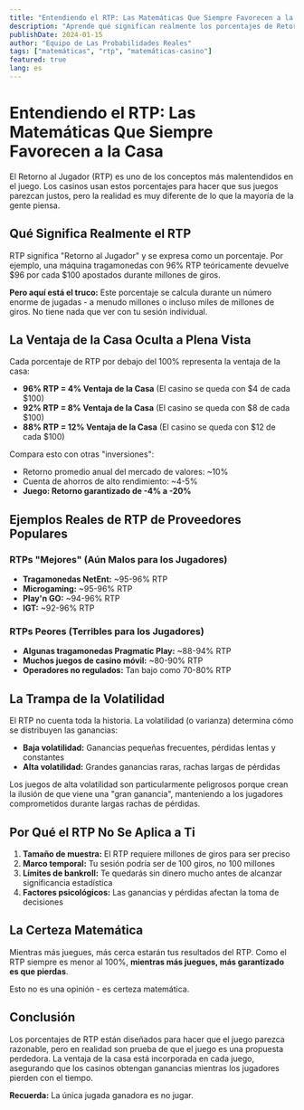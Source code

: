 ```yaml
---
title: "Entendiendo el RTP: Las Matemáticas Que Siempre Favorecen a la Casa"
description: "Aprende qué significan realmente los porcentajes de Retorno al Jugador y por qué garantizan que el casino gane con el tiempo."
publishDate: 2024-01-15
author: "Equipo de Las Probabilidades Reales"
tags: ["matemáticas", "rtp", "matemáticas-casino"]
featured: true
lang: es
---
```


# Entendiendo el RTP: Las Matemáticas Que Siempre Favorecen a la Casa

El Retorno al Jugador (RTP) es uno de los conceptos más malentendidos en el juego. Los casinos usan estos porcentajes para hacer que sus juegos parezcan justos, pero la realidad es muy diferente de lo que la mayoría de la gente piensa.

## Qué Significa Realmente el RTP

RTP significa "Retorno al Jugador" y se expresa como un porcentaje. Por ejemplo, una máquina tragamonedas con 96% RTP teóricamente devuelve $96 por cada $100 apostados durante millones de giros.

**Pero aquí está el truco:** Este porcentaje se calcula durante un número enorme de jugadas - a menudo millones o incluso miles de millones de giros. No tiene nada que ver con tu sesión individual.

## La Ventaja de la Casa Oculta a Plena Vista

Cada porcentaje de RTP por debajo del 100% representa la ventaja de la casa:

- **96% RTP = 4% Ventaja de la Casa** (El casino se queda con $4 de cada $100)
- **92% RTP = 8% Ventaja de la Casa** (El casino se queda con $8 de cada $100)
- **88% RTP = 12% Ventaja de la Casa** (El casino se queda con $12 de cada $100)

Compara esto con otras "inversiones":
- Retorno promedio anual del mercado de valores: ~10%
- Cuenta de ahorros de alto rendimiento: ~4-5%
- **Juego: Retorno garantizado de -4% a -20%**

## Ejemplos Reales de RTP de Proveedores Populares

### RTPs "Mejores" (Aún Malos para los Jugadores)
- **Tragamonedas NetEnt:** ~95-96% RTP
- **Microgaming:** ~95-96% RTP
- **Play'n GO:** ~94-96% RTP
- **IGT:** ~92-96% RTP

### RTPs Peores (Terribles para los Jugadores)
- **Algunas tragamonedas Pragmatic Play:** ~88-94% RTP
- **Muchos juegos de casino móvil:** ~80-90% RTP
- **Operadores no regulados:** Tan bajo como 70-80% RTP

## La Trampa de la Volatilidad

El RTP no cuenta toda la historia. La volatilidad (o varianza) determina cómo se distribuyen las ganancias:

- **Baja volatilidad:** Ganancias pequeñas frecuentes, pérdidas lentas y constantes
- **Alta volatilidad:** Grandes ganancias raras, rachas largas de pérdidas

Los juegos de alta volatilidad son particularmente peligrosos porque crean la ilusión de que viene una "gran ganancia", manteniendo a los jugadores comprometidos durante largas rachas de pérdidas.

## Por Qué el RTP No Se Aplica a Ti

1. **Tamaño de muestra:** El RTP requiere millones de giros para ser preciso
2. **Marco temporal:** Tu sesión podría ser de 100 giros, no 100 millones
3. **Límites de bankroll:** Te quedarás sin dinero mucho antes de alcanzar significancia estadística
4. **Factores psicológicos:** Las ganancias y pérdidas afectan la toma de decisiones

## La Certeza Matemática

Mientras más juegues, más cerca estarán tus resultados del RTP. Como el RTP siempre es menor al 100%, **mientras más juegues, más garantizado es que pierdas**.

Esto no es una opinión - es certeza matemática.

## Conclusión

Los porcentajes de RTP están diseñados para hacer que el juego parezca razonable, pero en realidad son prueba de que el juego es una propuesta perdedora. La ventaja de la casa está incorporada en cada juego, asegurando que los casinos obtengan ganancias mientras los jugadores pierden con el tiempo.

**Recuerda:** La única jugada ganadora es no jugar.